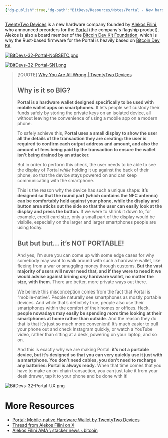 ```yaml
---
{"dg-publish":true,"dg-path":"BitDevs/Resources/Notes/Portal - New hardware wallet from TwentyTwo Devices.md","permalink":"/bit-devs/resources/notes/portal-new-hardware-wallet-from-twenty-two-devices/","title":"Portal - New hardware wallet from TwentyTwo Devices","tags":["socratic-32","bitcoin","self-custody","hardware"],"noteIcon":"3","created":"2024-03-14T17:19:18.048-10:00","updated":"2024-03-17T12:10:00.019-10:00"}
---
```




[TwentyTwo Devices](https://twenty-two.xyz/) is a new hardware company founded by [Alekos Filini](https://twitter.com/afilini), who announced preorders for the [Portal](https://store.twenty-two.xyz/) (the company's flagship product). Alekos is also a board member of the [Bitcoin Dev Kit Foundation](https://bitcoindevkit.org/foundation/), which is why the Rust-based firmware for the Portal is heavily based on [Bitcoin Dev Kit](https://twitter.com/bitcoindevkit). 

[![BitDevs-32-Portal-NoBSBTC.png](/img/user/para/artifacts/BitDevs-32-Portal-NoBSBTC.png)](https://www.nobsbitcoin.com/portal-by-twentytwo-devices/)

[![BitDevs-32-Portal-SN1.png](/img/user/para/artifacts/BitDevs-32-Portal-SN1.png)](https://stacker.news/items/464725)

> [!QUOTE] [Why You Are All Wrong | TwentyTwo Devices](https://twenty-two.xyz/blog/why-you-are-all-wrong/)
> ## Why is it so BIG?
> **Portal is a hardware wallet designed specifically to be used with mobile wallet apps on smartphones.** It lets people self custody their funds safely by storing the private keys on an isolated device, all without leaving the convenience of using a mobile app on a modern phone.
> 
> To safely achieve this, **Portal uses a small display to show the user all the details of the transaction they are creating: the user is required to confirm each output address and amount, and also the amount of fees being paid by the transaction to ensure the wallet isn’t being drained by an attacker.**
> 
> But in order to perform this check, the user needs to be able to see the display of Portal _while_ holding it up against the back of their phone, so that the device stays powered on and can keep communicating with the smartphone.
> 
> This is the reason why the device has such a unique shape: **it’s designed so that the round part (which contains the NFC antenna) can be comfortably held against your phone, while the display and button area sticks out the side so that the user can easily look at the display and press the button.** If we were to shrink it down to, for example, credit card size, only a small part of the display would be visibile, especially on the larger and larger smartphones people are using today.
> 
> ## But but but… it’s NOT PORTABLE!
> 
> And yes, I’m sure you can come up with some edge cases for why somebody may want to walk around with such a hardware wallet, like fleeing from a war or smuggling money through customs. **But the vast majority of users will never need that, and if they were to need it we would advise against brining _any_ hardware wallet, no matter the size, with them.** There are better, more private ways out there.
> 
> We believe this misconception comes from the fact that Portal is “mobile-native”. People naturally see smartphones as mostly portable devices. And while that’s definitely true, people also use their smartphones within the comfort of their homes or offices. Heck, **people nowadays may easily be spending _more_ time looking at their smartphones at home rather than outside**. And the reason they do that is that it’s just so much more convenient! It’s much easier to pull your phone out and check Instagram quickly, or watch a YouTube video, rather than sitting at a desk, powering on your laptop, and so on.
> 
> And this is exactly why we are making Portal: **it’s not a portable device, but it’s designed so that you can very quickly use it just with a smartphone. You don’t need cables, you don’t need to recharge any batteries: Portal is always ready.** When that time comes that you have to make an on-chain transaction, you can just take it from your desk drawer, tap it to your phone and be done with it!

![BitDevs-32-Portal-UX.png](/img/user/para/artifacts/BitDevs-32-Portal-UX.png)

# More Resources
- [Portal: Mobile-native Hardware Wallet by TwentyTwo Devices](https://www.nobsbitcoin.com/portal-by-twentytwo-devices/)
- [Thread from Alekos Filini on X](https://x.com/afilini/status/1766085500106920268?s=20)
- [Alekos Filini AMA \\ stacker news \~bitcoin](https://stacker.news/items/464725)